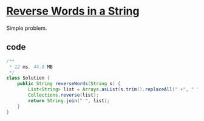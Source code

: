 # [Reverse Words in a String](https://leetcode.com/problems/reverse-words-in-a-string/)

Simple problem.

## code

```java
/**
 * 12 ms, 44.8 MB
 */
class Solution {
    public String reverseWords(String s) {
        List<String> list = Arrays.asList(s.trim().replaceAll(" +", " ").split(" "));
        Collections.reverse(list);
        return String.join(" ", list);
    }
}
```
